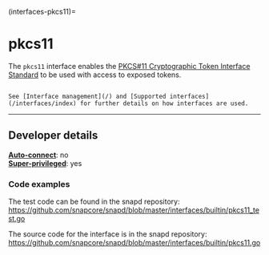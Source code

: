 (interfaces-pkcs11)=
# pkcs11

The `pkcs11` interface enables the [PKCS#11 Cryptographic Token Interface Standard](https://thalesdocs.com/gphsm/ptk/5.9/docs/Content/PTK-C_Program/intro_PKCS11.htm) to be used with access to exposed tokens.

```{tip}

See [Interface management](/) and [Supported interfaces](/interfaces/index) for further details on how interfaces are used.
```

---

<h2 id='heading--dev-details'>Developer details </h2>

**[Auto-connect](/t/interface-management/6154#heading--auto-connections)**: no</br>
**[Super-privileged](/)**: yes</br>

### Code examples

The test code can be found in the snapd repository:</br>https://github.com/snapcore/snapd/blob/master/interfaces/builtin/pkcs11_test.go

The source code for the interface is in the snapd repository:
</br>https://github.com/snapcore/snapd/blob/master/interfaces/builtin/pkcs11.go

